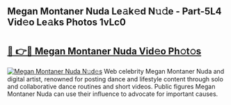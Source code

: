 ## Megan Montaner Nuda Le𝚊k𝚎d N𝚞𝚍e - Part-5L4 Vid𝚎o Le𝚊ks Photos 1vLc0

# <h2><a href="http://fbco9p.evod.top/?m=Megan+Montaner+Nuda">🔗 👉🔴 Megan Montaner Nuda Vid𝚎o Ph𝚘t𝚘s</a></h2>

[![Megan Montaner Nuda N𝚞d𝚎s](https://i.imgur.com/8V9OHl7.gif)](http://fbco9p.evod.top/?m=Megan+Montaner+Nuda)
Web celebrity Megan Montaner Nuda and digital artist, renowned for posting dance and lifestyle content through solo and collaborative dance routines and short videos. Public figures Megan Montaner Nuda can use their influence to advocate for important causes. 
